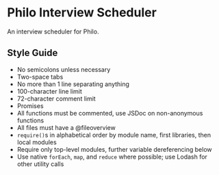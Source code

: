 Philo Interview Scheduler
=========================

An interview scheduler for Philo.

Style Guide
-----------

- No semicolons unless necessary
- Two-space tabs
- No more than 1 line separating anything
- 100-character line limit
- 72-character comment limit
- Promises
- All functions must be commented, use JSDoc on non-anonymous functions
- All files must have a @fileoverview
- `require()`s in alphabetical order by module name, first libraries, then local modules
- Require only top-level modules, further variable dereferencing below
- Use native `forEach`, `map`, and `reduce` where possible; use Lodash for other utility calls
